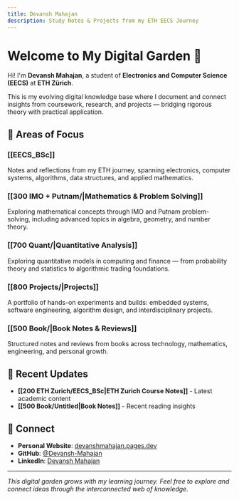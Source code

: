 ```yaml
---
title: Devansh Mahajan
description: Study Notes & Projects from my ETH EECS Journey
---
```


# Welcome to My Digital Garden 🌱

Hi! I'm **Devansh Mahajan**, a student of **Electronics and Computer Science (EECS)** at **ETH Zürich**. 

This is my evolving digital knowledge base where I document and connect insights from coursework, research, and projects — bridging rigorous theory with practical application.

## 🎯 Areas of Focus

### [[EECS_BSc]]
Notes and reflections from my ETH journey, spanning electronics, computer systems, algorithms, data structures, and applied mathematics.

### [[300 IMO + Putnam/|Mathematics & Problem Solving]]
Exploring mathematical concepts through IMO and Putnam problem-solving, including advanced topics in algebra, geometry, and number theory.

### [[700 Quant/|Quantitative Analysis]]
Exploring quantitative models in computing and finance — from probability theory and statistics to algorithmic trading foundations.

### [[800 Projects/|Projects]]
A portfolio of hands-on experiments and builds: embedded systems, software engineering, algorithm design, and interdisciplinary projects.
### [[500 Book/|Book Notes & Reviews]]
Structured notes and reviews from books across technology, mathematics, engineering, and personal growth.

## 🚀 Recent Updates

- **[[200 ETH Zurich/EECS_BSc|ETH Zurich Course Notes]]** - Latest academic content
- **[[500 Book/Untitled|Book Notes]]** - Recent reading insights

## 🔗 Connect

- **Personal Website**: [devanshmahajan.pages.dev](https://devanshmahajan.pages.dev)
- **GitHub**: [@Devansh-Mahajan](https://github.com/Devansh-Mahajan)
- **LinkedIn**: [Devansh Mahajan](https://www.linkedin.com/in/devansh-mahajan-2b2b99185/)

---

*This digital garden grows with my learning journey. Feel free to explore and connect ideas through the interconnected web of knowledge.*
